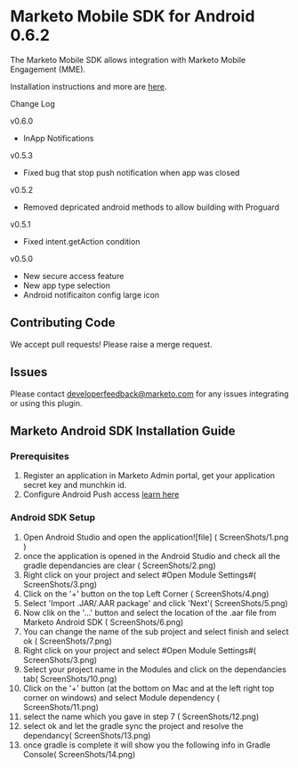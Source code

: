# Marketo Mobile SDK for Android 0.6.2

The Marketo Mobile SDK allows integration with Marketo Mobile Engagement (MME).  

Installation instructions and more are [here](http://developers.marketo.com/documentation/mobile/ "Marketo for Mobile").

Change Log

v0.6.0
- InApp Notifications

v0.5.3
- Fixed bug that stop push notification when app was closed

v0.5.2
- Removed depricated android methods to allow building with Proguard

v0.5.1
- Fixed intent.getAction condition

v0.5.0
- New secure access feature
- New app type selection
- Android notificaiton config large icon

## Contributing Code

We accept pull requests! Please raise a merge request.

## Issues

Please contact <developerfeedback@marketo.com> for any issues integrating or using this plugin.

## Marketo Android SDK Installation Guide 

### Prerequisites 
1.  Register an application in Marketo Admin portal, get your application secret key and munchkin id.
2.  Configure Android Push access [learn here](http://docs.marketo.com/display/public/DOCS/Configure+Mobile+App+Android+Push+Access)

### Android SDK Setup
1. Open Android Studio and open the application![file] ( ScreenShots/1.png )
2. once the application is opened in the Android Studio and check all the gradle dependancies are clear ( ScreenShots/2.png)
3. Right click on your project and select #Open Module Settings#( ScreenShots/3.png)
4. Click on the '+' button on the top Left Corner ( ScreenShots/4.png)
5. Select 'Import .JAR/.AAR package' and click 'Next'( ScreenShots/5.png)
6. Now clik on the '...' button and select the location of the .aar file from Marketo Android SDK ( ScreenShots/6.png)
7. You can change the name of the sub project and select finish and select ok ( ScreenShots/7.png)
8. Right click on your project and select #Open Module Settings#( ScreenShots/3.png)
9. Select your project name in the Modules and click on the dependancies tab( ScreenShots/10.png)
10. Click on the '+' button (at the bottom on Mac and at the left right top corner on windows) and select Module dependency ( ScreenShots/11.png)
11. select the name which you gave in step 7 ( ScreenShots/12.png)
12. select ok and let the gradle sync the project and resolve the dependancy( ScreenShots/13.png)
13. once gradle is complete it will show you the following info in Gradle Console( ScreenShots/14.png)


